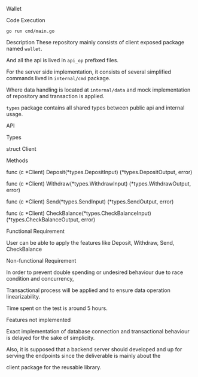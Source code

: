 
Wallet

Code Execution
```
go run cmd/main.go
```

Description
These repository mainly consists of client exposed package named `wallet`.

And all the api is lived in `api_op` prefixed files.

For the server side implementation, it consists of several simplified commands lived in `internal/cmd` package.

Where data handling is located at `internal/data` and mock implementation of repository and transaction is applied.

`types` package contains all shared types between public api and internal usage.

API

Types

struct Client

Methods

func (c *Client) Deposit(*types.DepositInput) (*types.DepositOutput, error)

func (c *Client) Withdraw(*types.WithdrawInput) (*types.WithdrawOutput, error)

func (c *Client) Send(*types.SendInput) (*types.SendOutput, error)

func (c *Client) CheckBalance(*types.CheckBalanceInput) (*types.CheckBalanceOutput, error)

Functional Requirement

User can be able to apply the features like Deposit, Withdraw, Send, CheckBalance

Non-functional Requirement

In order to prevent double spending or undesired behaviour due to race condition and concurrency,

Transactional process will be applied and to ensure data operation linearizability.

Time spent on the test is around 5 hours.

Features not implemented

Exact implementation of database connection and transactional behaviour is delayed for the sake of simplicity.

Also, it is supposed that a backend server should developed and up for serving the endpoints since the deliverable is mainly about the

client package for the reusable library.